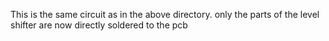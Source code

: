 This is the same circuit as in the above directory.
only the parts of the level shifter are now directly soldered to the pcb
